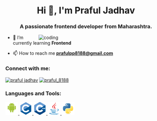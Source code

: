 
<h1 align="center">Hi 👋, I'm Praful Jadhav</h1>
<h3 align="center">A passionate frontend developer from Maharashtra.</h3>
<img align="right" alt="coding" width= "400" src="https://camo.githubusercontent.com/53b3b2c0ec1e1a50819166f48f115494a2fcd5a4438f2d14edf17d98a045fb6b/68747470733a2f2f6d656469612e74656e6f722e636f6d2f76696d3454574b7759354d41414141642f646973636f72642d6861636b696e672e676966">

- 🌱 I’m currently learning **Frontend**

- 📫 How to reach me **prafulpp8188@gmail.com**

<h3 align="left">Connect with me:</h3>
<p align="left">
<a href="https://linkedin.com/in/praful jadhav" target="blank"><img align="center" src="https://raw.githubusercontent.com/rahuldkjain/github-profile-readme-generator/master/src/images/icons/Social/linked-in-alt.svg" alt="praful jadhav" height="30" width="40" /></a>
<a href="https://instagram.com/praful_8188" target="blank"><img align="center" src="https://raw.githubusercontent.com/rahuldkjain/github-profile-readme-generator/master/src/images/icons/Social/instagram.svg" alt="praful_8188" height="30" width="40" /></a>
</p>

<h3 align="left">Languages and Tools:</h3>
<p align="left"> <a href="https://developer.android.com" target="_blank" rel="noreferrer"> <img src="https://raw.githubusercontent.com/devicons/devicon/master/icons/android/android-original-wordmark.svg" alt="android" width="40" height="40"/> </a> <a href="https://www.cprogramming.com/" target="_blank" rel="noreferrer"> <img src="https://raw.githubusercontent.com/devicons/devicon/master/icons/c/c-original.svg" alt="c" width="40" height="40"/> </a> <a href="https://www.w3schools.com/cpp/" target="_blank" rel="noreferrer"> <img src="https://raw.githubusercontent.com/devicons/devicon/master/icons/cplusplus/cplusplus-original.svg" alt="cplusplus" width="40" height="40"/> </a> <a href="https://www.java.com" target="_blank" rel="noreferrer"> <img src="https://raw.githubusercontent.com/devicons/devicon/master/icons/java/java-original.svg" alt="java" width="40" height="40"/> </a> <a href="https://www.python.org" target="_blank" rel="noreferrer"> <img src="https://raw.githubusercontent.com/devicons/devicon/master/icons/python/python-original.svg" alt="python" width="40" height="40"/> </a> </p>

